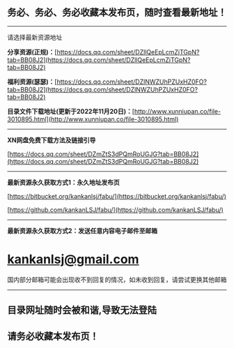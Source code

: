 ## 务必、务必、务必收藏本发布页，随时查看最新地址！

---

请选择最新资源地址

**分享资源(正规)：**[https://docs.qq.com/sheet/DZllQeEpLcmZjTGpN?tab=BB08J2](https://docs.qq.com/sheet/DZllQeEpLcmZjTGpN?tab=BB08J2)

**福利资源(瑟瑟)：**[https://docs.qq.com/sheet/DZlNWZUhPZUxHZ0FO?tab=BB08J2](https://docs.qq.com/sheet/DZlNWZUhPZUxHZ0FO?tab=BB08J2)

**目录文件下载地址(更新于2022年11月20日)：**[http://www.xunniupan.co/file-3010895.html](http://www.xunniupan.co/file-3010895.html)

---

**XN网盘免费下载方法及链接引导**

[https://docs.qq.com/sheet/DZmZtS3dPQmRoUGJG?tab=BB08J2](https://docs.qq.com/sheet/DZmZtS3dPQmRoUGJG?tab=BB08J2)

---

**最新资源永久获取方式1：永久地址发布页**

[https://bitbucket.org/kankanlsj/fabu/](https://bitbucket.org/kankanlsj/fabu/)

[https://github.com/kankanLSJ/fabu/](https://github.com/kankanLSJ/fabu/)

---

**最新资源永久获取方式2：发送任意内容电子邮件至邮箱**

# kankanlsj@gmail.com

国内部分邮箱可能会出现收不到回复的情况，如未收到回复，请尝试更换其他邮箱

---

## 目录网址随时会被和谐,导致无法登陆
## 请务必收藏本发布页！

